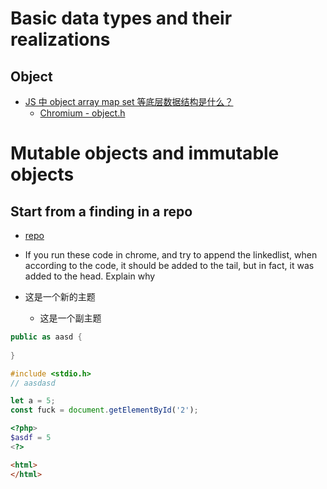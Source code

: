# Basic data types and their realizations
## Object
- [JS 中 object array map set 等底层数据结构是什么？](https://www.zhihu.com/question/323185102)
  - [Chromium - object.h](https://source.chromium.org/chromium/chromium/src/+/master:v8/src/objects/objects.h;l=6?q=object&sq=&ss=chromium%2Fchromium%2Fsrc:v8%2Fsrc%2F)


# Mutable objects and immutable objects
## Start from a finding in a repo
- [repo](https://github.com/trekhleb/javascript-algorithms/blob/master/src/data-structures/linked-list/LinkedList.js)
- If you run these code in chrome, and try to append the linkedlist, when according to the code, it should be added to the tail, but in fact, it was added to the head. Explain why

- 这是一个新的主题
  - 这是一个副主题

```cs
public as aasd {
  
}
```

```c
#include <stdio.h>
// aasdasd

```

```javascript
let a = 5;
const fuck = document.getElementById('2');
```

```php
<?php>
$asdf = 5
<?>
```

```html
<html>
</html>

```